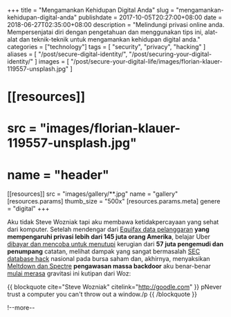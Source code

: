 +++
title = "Mengamankan Kehidupan Digital Anda"
slug = "mengamankan-kehidupan-digital-anda"
publishdate = 2017-10-05T20:27:00+08:00
date = 2018-06-27T02:35:00+08:00
description = "Melindungi privasi online anda. Mempersenjatai diri dengan pengetahuan dan menggunakan tips ini, alat-alat dan teknik-teknik untuk mengamankan kehidupan digital anda."
categories = ["technology"]
tags = [
  "security",
  "privacy",
  "hacking"
]
aliases = [
  "/post/secure-digital-identity/",
  "/post/securing-your-digital-identity/"
]
images = [
  "/post/secure-your-digital-life/images/florian-klauer-119557-unsplash.jpg"
]

# [[resources]]
#   src = "images/florian-klauer-119557-unsplash.jpg"
#   name = "header"

[[resources]]
  src = "images/gallery/**.jpg"
  name = "gallery"
  [resources.params]
    thumb_size = "500x"
  [resources.params.meta]
    genere = "digital"
+++

Aku tidak Steve Wozniak tapi aku membawa ketidakpercayaan yang sehat dari komputer. Setelah mendengar dari [Equifax data pelanggaran](https://www.theguardian.com/us-news/2017/sep/07/equifax-credit-breach-hack-social-security) **yang mempengaruhi privasi lebih dari 145 juta orang Amerika**, belajar Uber [dibayar dan mencoba untuk menutupi](https://www.theguardian.com/technology/2017/nov/21/uber-data-hack-cyber-attack) kerugian dari **57 juta pengemudi dan penumpang** catatan, melihat dampak yang sangat bermasalah [SEC database hack](https://www.theguardian.com/business/2017/sep/21/sec-hackers-database-congress) nasional pada bursa saham dan, akhirnya, menyaksikan [Meltdown dan Spectre](https://meltdownattack.com/) **pengawasan massa backdoor** aku benar-benar [mulai merasa](https://ubu.one/u2Know) gravitasi ini kutipan dari Woz:

{{ blockquote cite="Steve Wozniak" citelink="http://goodle.com" }}
  pNever trust a computer you can't throw out a window./p
{{ /blockquote }}

!--more--
